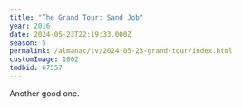 ```yaml
---
title: "The Grand Tour: Sand Job"
year: 2016
date: 2024-05-23T22:19:33.000Z
season: 5
permalink: /almanac/tv/2024-05-23-grand-tour/index.html
customImage: 1002
tmdbid: 67557
---
```


Another good one.